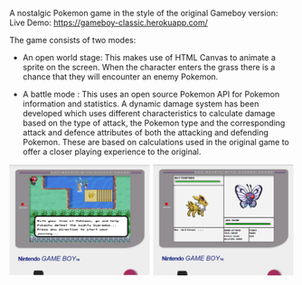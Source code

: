 A nostalgic Pokemon game in the style of the original Gameboy version:
Live Demo: https://gameboy-classic.herokuapp.com/

The game consists of two modes:

- An open world stage:
  This makes use of HTML Canvas to animate a sprite on the screen.
  When the character enters the grass there is a chance that they will encounter an enemy Pokemon. 
  
- A battle mode :
This uses an open source Pokemon API for Pokemon information and statistics.
A dynamic damage system has been developed which uses different characteristics to calculate damage based on the type of attack, the Pokemon type and the corresponding attack and defence attributes of both the attacking and defending Pokemon. These are based on calculations used in the original game to offer a closer playing experience to the original.

<img src="./Thumbnail.png">
